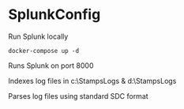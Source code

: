 # SplunkConfig
Run Splunk locally

```console
docker-compose up -d
```

Runs Splunk on port 8000

Indexes log files in c:\StampsLogs & d:\StampsLogs

Parses log files using standard SDC format